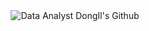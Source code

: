 <div align="center">
  <img src="https://github-production-user-asset-6210df.s3.amazonaws.com/101691440/257872995-92118a53-c5b6-40bc-b130-bf8c398d7b51.gif" alt="Data Analyst DongIl's Github" />
</div>


